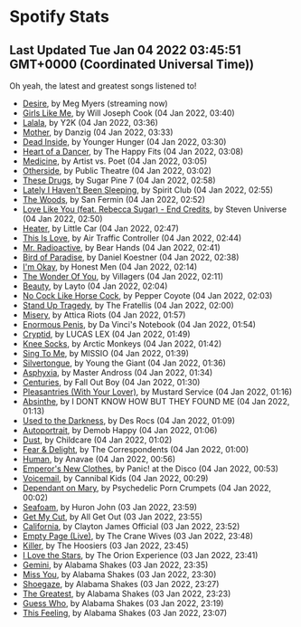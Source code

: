 
# Spotify Stats
## Last Updated Tue Jan 04 2022 03:45:51 GMT+0000 (Coordinated Universal Time))

Oh yeah, the latest and greatest songs listened to!

- [Desire](https://www.last.fm/music/Meg+Myers/_/Desire), by Meg Myers (streaming now)
- [Girls Like Me](https://www.last.fm/music/Will+Joseph+Cook/_/Girls+Like+Me), by Will Joseph Cook (04 Jan 2022, 03:40)
- [Lalala](https://www.last.fm/music/Y2K/_/Lalala), by Y2K (04 Jan 2022, 03:36)
- [Mother](https://www.last.fm/music/Danzig/_/Mother), by Danzig (04 Jan 2022, 03:33)
- [Dead Inside](https://www.last.fm/music/Younger+Hunger/_/Dead+Inside), by Younger Hunger (04 Jan 2022, 03:30)
- [Heart of a Dancer](https://www.last.fm/music/The+Happy+Fits/_/Heart+of+a+Dancer), by The Happy Fits (04 Jan 2022, 03:08)
- [Medicine](https://www.last.fm/music/Artist+vs.+Poet/_/Medicine), by Artist vs. Poet (04 Jan 2022, 03:05)
- [Otherside](https://www.last.fm/music/Public+Theatre/_/Otherside), by Public Theatre (04 Jan 2022, 03:02)
- [These Drugs](https://www.last.fm/music/Sugar+Pine+7/_/These+Drugs), by Sugar Pine 7 (04 Jan 2022, 02:58)
- [Lately I Haven't Been Sleeping](https://www.last.fm/music/Spirit+Club/_/Lately+I+Haven%27t+Been+Sleeping), by Spirit Club (04 Jan 2022, 02:55)
- [The Woods](https://www.last.fm/music/San+Fermin/_/The+Woods), by San Fermin (04 Jan 2022, 02:52)
- [Love Like You (feat. Rebecca Sugar) - End Credits](https://www.last.fm/music/Steven+Universe/_/Love+Like+You+(feat.+Rebecca+Sugar)+-+End+Credits), by Steven Universe (04 Jan 2022, 02:50)
- [Heater](https://www.last.fm/music/Little+Car/_/Heater), by Little Car (04 Jan 2022, 02:47)
- [This Is Love](https://www.last.fm/music/Air+Traffic+Controller/_/This+Is+Love), by Air Traffic Controller (04 Jan 2022, 02:44)
- [Mr. Radioactive](https://www.last.fm/music/Bear+Hands/_/Mr.+Radioactive), by Bear Hands (04 Jan 2022, 02:41)
- [Bird of Paradise](https://www.last.fm/music/Daniel+Koestner/_/Bird+of+Paradise), by Daniel Koestner (04 Jan 2022, 02:38)
- [I'm Okay](https://www.last.fm/music/Honest+Men/_/I%27m+Okay), by Honest Men (04 Jan 2022, 02:14)
- [The Wonder Of You](https://www.last.fm/music/Villagers/_/The+Wonder+Of+You), by Villagers (04 Jan 2022, 02:11)
- [Beauty](https://www.last.fm/music/Layto/_/Beauty), by Layto (04 Jan 2022, 02:04)
- [No Cock Like Horse Cock](https://www.last.fm/music/Pepper+Coyote/_/No+Cock+Like+Horse+Cock), by Pepper Coyote (04 Jan 2022, 02:03)
- [Stand Up Tragedy](https://www.last.fm/music/The+Fratellis/_/Stand+Up+Tragedy), by The Fratellis (04 Jan 2022, 02:00)
- [Misery](https://www.last.fm/music/Attica+Riots/_/Misery), by Attica Riots (04 Jan 2022, 01:57)
- [Enormous Penis](https://www.last.fm/music/Da+Vinci%27s+Notebook/_/Enormous+Penis), by Da Vinci's Notebook (04 Jan 2022, 01:54)
- [Cryptid](https://www.last.fm/music/LUCAS+LEX/_/Cryptid), by LUCAS LEX (04 Jan 2022, 01:49)
- [Knee Socks](https://www.last.fm/music/Arctic+Monkeys/_/Knee+Socks), by Arctic Monkeys (04 Jan 2022, 01:42)
- [Sing To Me](https://www.last.fm/music/MISSIO/_/Sing+To+Me), by MISSIO (04 Jan 2022, 01:39)
- [Silvertongue](https://www.last.fm/music/Young+the+Giant/_/Silvertongue), by Young the Giant (04 Jan 2022, 01:36)
- [Asphyxia](https://www.last.fm/music/Master+Andross/_/Asphyxia), by Master Andross (04 Jan 2022, 01:34)
- [Centuries](https://www.last.fm/music/Fall+Out+Boy/_/Centuries), by Fall Out Boy (04 Jan 2022, 01:30)
- [Pleasantries (With Your Lover)](https://www.last.fm/music/Mustard+Service/_/Pleasantries+(With+Your+Lover)), by Mustard Service (04 Jan 2022, 01:16)
- [Absinthe](https://www.last.fm/music/I+DONT+KNOW+HOW+BUT+THEY+FOUND+ME/_/Absinthe), by I DONT KNOW HOW BUT THEY FOUND ME (04 Jan 2022, 01:13)
- [Used to the Darkness](https://www.last.fm/music/Des+Rocs/_/Used+to+the+Darkness), by Des Rocs (04 Jan 2022, 01:09)
- [Autoportrait](https://www.last.fm/music/Demob+Happy/_/Autoportrait), by Demob Happy (04 Jan 2022, 01:06)
- [Dust](https://www.last.fm/music/Childcare/_/Dust), by Childcare (04 Jan 2022, 01:02)
- [Fear & Delight](https://www.last.fm/music/The+Correspondents/_/Fear+&+Delight), by The Correspondents (04 Jan 2022, 01:00)
- [Human](https://www.last.fm/music/Anavae/_/Human), by Anavae (04 Jan 2022, 00:56)
- [Emperor's New Clothes](https://www.last.fm/music/Panic!+at+the+Disco/_/Emperor%27s+New+Clothes), by Panic! at the Disco (04 Jan 2022, 00:53)
- [Voicemail](https://www.last.fm/music/Cannibal+Kids/_/Voicemail), by Cannibal Kids (04 Jan 2022, 00:29)
- [Dependant on Mary](https://www.last.fm/music/Psychedelic+Porn+Crumpets/_/Dependant+on+Mary), by Psychedelic Porn Crumpets (04 Jan 2022, 00:02)
- [Seafoam](https://www.last.fm/music/Huron+John/_/Seafoam), by Huron John (03 Jan 2022, 23:59)
- [Get My Cut](https://www.last.fm/music/All+Get+Out/_/Get+My+Cut), by All Get Out (03 Jan 2022, 23:55)
- [California](https://www.last.fm/music/Clayton+James+Official/_/California), by Clayton James Official (03 Jan 2022, 23:52)
- [Empty Page (Live)](https://www.last.fm/music/The+Crane+Wives/_/Empty+Page+(Live)), by The Crane Wives (03 Jan 2022, 23:48)
- [Killer](https://www.last.fm/music/The+Hoosiers/_/Killer), by The Hoosiers (03 Jan 2022, 23:45)
- [I Love the Stars](https://www.last.fm/music/The+Orion+Experience/_/I+Love+the+Stars), by The Orion Experience (03 Jan 2022, 23:41)
- [Gemini](https://www.last.fm/music/Alabama+Shakes/_/Gemini), by Alabama Shakes (03 Jan 2022, 23:35)
- [Miss You](https://www.last.fm/music/Alabama+Shakes/_/Miss+You), by Alabama Shakes (03 Jan 2022, 23:30)
- [Shoegaze](https://www.last.fm/music/Alabama+Shakes/_/Shoegaze), by Alabama Shakes (03 Jan 2022, 23:27)
- [The Greatest](https://www.last.fm/music/Alabama+Shakes/_/The+Greatest), by Alabama Shakes (03 Jan 2022, 23:23)
- [Guess Who](https://www.last.fm/music/Alabama+Shakes/_/Guess+Who), by Alabama Shakes (03 Jan 2022, 23:19)
- [This Feeling](https://www.last.fm/music/Alabama+Shakes/_/This+Feeling), by Alabama Shakes (03 Jan 2022, 23:07)
